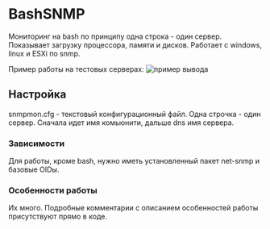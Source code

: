 # BashSNMP

Мониторинг на bash по принципу одна строка - один сервер.
Показывает загрузку процессора, памяти и дисков.
Работает с windows, linux и ESXi по snmp.

Пример работы на тестовых серверах:
![пример вывода](https://raw.githubusercontent.com/anonslou/bashsnmp/master/output.png "Пример вывода")

## Настройка

snmpmon.cfg	- текстовый конфигурационный файл. Одна строчка - один сервер. Сначала идет имя комьюнити, дальше dns имя сервера.

### Зависимости

Для работы, кроме bash, нужно иметь установленный пакет net-snmp и базовые OIDы.

### Особенности работы

Их много. Подробные комментарии с описанием особенностей работы присутствуют прямо в коде.
